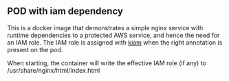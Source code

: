 ## POD with iam dependency 

This is a docker image that demonstrates a simple nginx service with runtime dependencies to a protected AWS service, and hence the need for an IAM role.
The IAM role is assigned with [kiam](https://github.com/uswitch/kiam) when the right annotation is present on the pod.

When starting, the container will write the effective IAM role (if any) to /usr/share/nginx/html/index.html



